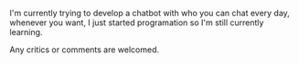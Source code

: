 I'm currently trying to develop a chatbot with who you can chat every day, whenever you want,
I just started programation so I'm still currently learning.

Any critics or comments are welcomed.